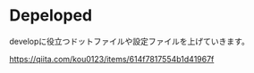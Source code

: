 # Depeloped

developに役立つドットファイルや設定ファイルを上げていきます。

https://qiita.com/kou0123/items/614f7817554b1d41967f

